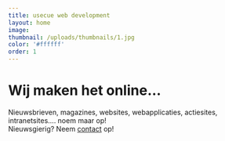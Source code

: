```yaml
---
title: usecue web development
layout: home
image:
thumbnail: /uploads/thumbnails/1.jpg
color: '#ffffff'
order: 1
---
```



# Wij maken het online...

Nieuwsbrieven, magazines, websites, webapplicaties, actiesites, intranetsites.... noem maar op!<br />Nieuwsgierig? Neem [contact](/contact) op!